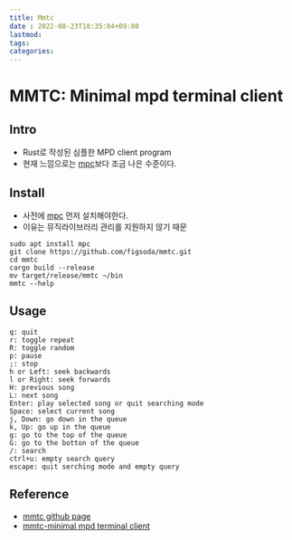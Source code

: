 ```yaml
---
title: Mmtc
date : 2022-08-23T18:35:04+09:00
lastmod:
tags:
categories:
---
```

# MMTC: Minimal mpd terminal client
  
## Intro

* Rust로 작성된 심플한 MPD client program
* 현재 느낌으로는 [mpc](mpc)보다 조금 나은 수준이다.

## Install

* 사전에 [mpc](mpc) 먼저 설치해야한다. 
* 이유는 뮤직라이브러리 관리를 지원하지 않기 때문

```console
sudo apt install mpc
git clone https://github.com/figsoda/mmtc.git
cd mmtc
cargo build --release
mv target/release/mmtc ~/bin
mmtc --help
```

## Usage

```
q: quit
r: toggle repeat
R: toggle random
p: pause
;: stop
h or Left: seek backwards
l or Right: seek forwards
H: previous song
L: next song
Enter: play selected song or quit searching mode
Space: select current song
j, Down: go down in the queue
k, Up: go up in the queue
g: go to the top of the queue
G: go to the botton of the queue
/: search
ctrl+u: empty search query
escape: quit serching mode and empty query
```

## Reference

* [mmtc github page](https://github.com/figsoda/mmtc)
* [mmtc-minimal mpd terminal client](https://www.linuxlinks.com/mmtc-minimal-mpd-terminal-client/)
